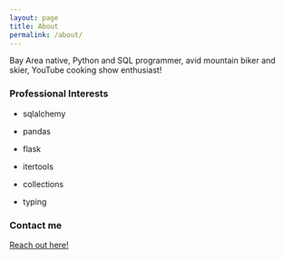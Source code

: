 ```yaml
---
layout: page
title: About
permalink: /about/
---
```


Bay Area native, Python and SQL programmer, avid mountain biker and skier, YouTube cooking show enthusiast!

### Professional Interests
  
  * sqlalchemy
  * pandas
  * flask

  * itertools
  * collections
  * typing 

### Contact me

[Reach out here!](mailto:trevorpburke@gmail.com)
